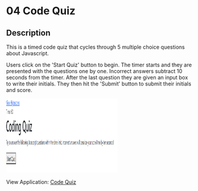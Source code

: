 # 04 Code Quiz

## **Description**

This is a timed code quiz that cycles through 5 multiple choice questions about Javascript. 

Users click on the 'Start Quiz' button to begin. The timer starts and they are presented with the questions one by one. Incorrect answers subtract 10 seconds from the timer. After the last question they are given an input box to write their initials. They then hit the 'Submit' button to submit their initials and score. 

<img src="coding-quiz-screenshot.png" alt="screenshot of opening page of coding quiz" height="200px" width="300px"/>   


View Application: [Code Quiz](https://logan-bonnesen.github.io/03-Password-Generator)